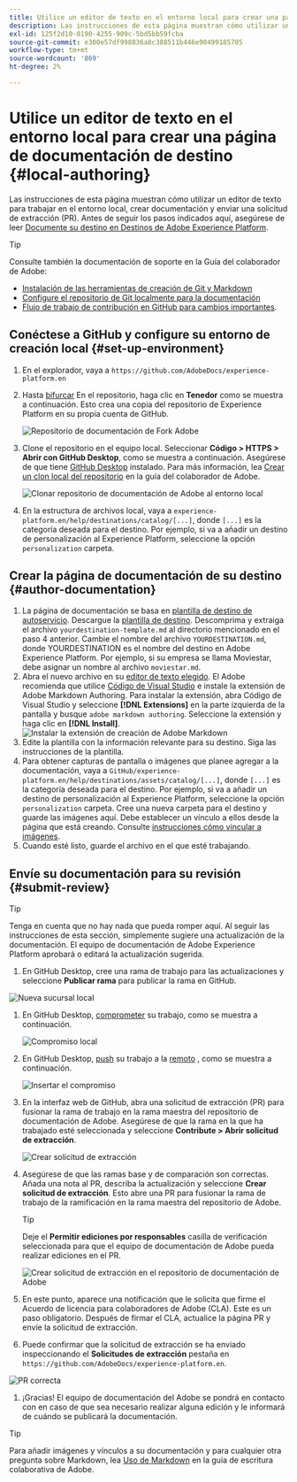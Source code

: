 ```yaml
---
title: Utilice un editor de texto en el entorno local para crear una página de documentación de destino
description: Las instrucciones de esta página muestran cómo utilizar un editor de texto para trabajar en su entorno local, crear una página de documentación para el destino del Experience Platform y enviarla para su revisión.
exl-id: 125f2d10-0190-4255-909c-5bd5bb59fcba
source-git-commit: e300e57df998836a8c388511b446e90499185705
workflow-type: tm+mt
source-wordcount: '869'
ht-degree: 2%

---
```


# Utilice un editor de texto en el entorno local para crear una página de documentación de destino {#local-authoring}

Las instrucciones de esta página muestran cómo utilizar un editor de texto para trabajar en el entorno local, crear documentación y enviar una solicitud de extracción (PR). Antes de seguir los pasos indicados aquí, asegúrese de leer [Documente su destino en Destinos de Adobe Experience Platform](./documentation-instructions.md).

>[!TIP]
>
>Consulte también la documentación de soporte en la Guía del colaborador de Adobe:
>* [Instalación de las herramientas de creación de Git y Markdown](https://experienceleague.adobe.com/docs/contributor/contributor-guide/setup/install-tools.html)
>* [Configure el repositorio de Git localmente para la documentación](https://experienceleague.adobe.com/docs/contributor/contributor-guide/setup/local-repo.html)
>* [Flujo de trabajo de contribución en GitHub para cambios importantes](https://experienceleague.adobe.com/docs/contributor/contributor-guide/setup/full-workflow.html).

## Conéctese a GitHub y configure su entorno de creación local {#set-up-environment}

1. En el explorador, vaya a `https://github.com/AdobeDocs/experience-platform.en`
2. Hasta [bifurcar](https://experienceleague.adobe.com/docs/contributor/contributor-guide/setup/local-repo.html#fork-the-repository) En el repositorio, haga clic en **Tenedor** como se muestra a continuación. Esto crea una copia del repositorio de Experience Platform en su propia cuenta de GitHub.

   ![Repositorio de documentación de Fork Adobe](../assets/docs-framework/ssd-fork-repository.gif)

3. Clone el repositorio en el equipo local. Seleccionar **Código > HTTPS > Abrir con GitHub Desktop**, como se muestra a continuación. Asegúrese de que tiene [GitHub Desktop](https://desktop.github.com/) instalado. Para más información, lea [Crear un clon local del repositorio](https://experienceleague.adobe.com/docs/contributor/contributor-guide/setup/local-repo.html#create-a-local-clone-of-the-repository) en la guía del colaborador de Adobe.

   ![Clonar repositorio de documentación de Adobe al entorno local](../assets/docs-framework/clone-local.png)

4. En la estructura de archivos local, vaya a `experience-platform.en/help/destinations/catalog/[...]`, donde `[...]` es la categoría deseada para el destino. Por ejemplo, si va a añadir un destino de personalización al Experience Platform, seleccione la opción `personalization` carpeta.

## Crear la página de documentación de su destino {#author-documentation}

1. La página de documentación se basa en [plantilla de destino de autoservicio](../docs-framework/self-service-template.md). Descargue la [plantilla de destino](../assets/docs-framework/yourdestination-template.zip). Descomprima y extraiga el archivo `yourdestination-template.md` al directorio mencionado en el paso 4 anterior.  Cambie el nombre del archivo `YOURDESTINATION.md`, donde YOURDESTINATION es el nombre del destino en Adobe Experience Platform. Por ejemplo, si su empresa se llama Moviestar, debe asignar un nombre al archivo `moviestar.md`.
2. Abra el nuevo archivo en su [editor de texto elegido](https://experienceleague.adobe.com/docs/contributor/contributor-guide/setup/install-tools.html#understand-markdown-editors). El Adobe recomienda que utilice [Código de Visual Studio](https://code.visualstudio.com/) e instale la extensión de Adobe Markdown Authoring. Para instalar la extensión, abra Código de Visual Studio y seleccione **[!DNL Extensions]** en la parte izquierda de la pantalla y busque `adobe markdown authoring`. Seleccione la extensión y haga clic en **[!DNL Install]**.
   ![Instalar la extensión de creación de Adobe Markdown](../assets/docs-framework/install-adobe-markdown-extension.gif)
3. Edite la plantilla con la información relevante para su destino. Siga las instrucciones de la plantilla.
4. Para obtener capturas de pantalla o imágenes que planee agregar a la documentación, vaya a `GitHub/experience-platform.en/help/destinations/assets/catalog/[...]`, donde `[...]` es la categoría deseada para el destino. Por ejemplo, si va a añadir un destino de personalización al Experience Platform, seleccione la opción `personalization` carpeta. Cree una nueva carpeta para el destino y guarde las imágenes aquí. Debe establecer un vínculo a ellos desde la página que está creando. Consulte [instrucciones cómo vincular a imágenes](https://experienceleague.adobe.com/docs/contributor/contributor-guide/writing-essentials/linking.html#link-to-images).
5. Cuando esté listo, guarde el archivo en el que esté trabajando.

## Envíe su documentación para su revisión {#submit-review}

>[!TIP]
>
>Tenga en cuenta que no hay nada que pueda romper aquí. Al seguir las instrucciones de esta sección, simplemente sugiere una actualización de la documentación. El equipo de documentación de Adobe Experience Platform aprobará o editará la actualización sugerida.

1. En GitHub Desktop, cree una rama de trabajo para las actualizaciones y seleccione **Publicar rama** para publicar la rama en GitHub.

![Nueva sucursal local](../assets/docs-framework/new-branch-local.gif)

1. En GitHub Desktop, [comprometer](https://docs.github.com/en/free-pro-team@latest/github/getting-started-with-github/github-glossary#commit) su trabajo, como se muestra a continuación.

   ![Compromiso local](../assets/docs-framework/commit-local.png)

1. En GitHub Desktop, [push](https://docs.github.com/en/free-pro-team@latest/github/getting-started-with-github/github-glossary#push) su trabajo a la [remoto](https://docs.github.com/en/free-pro-team@latest/github/getting-started-with-github/github-glossary#remote) , como se muestra a continuación.

   ![Insertar el compromiso](../assets/docs-framework/push-local-to-remote.png)

1. En la interfaz web de GitHub, abra una solicitud de extracción (PR) para fusionar la rama de trabajo en la rama maestra del repositorio de documentación de Adobe. Asegúrese de que la rama en la que ha trabajado esté seleccionada y seleccione **Contribute > Abrir solicitud de extracción**.

   ![Crear solicitud de extracción](../assets/docs-framework/ssd-create-pull-request-1.gif)

1. Asegúrese de que las ramas base y de comparación son correctas. Añada una nota al PR, describa la actualización y seleccione **Crear solicitud de extracción**. Esto abre una PR para fusionar la rama de trabajo de la ramificación en la rama maestra del repositorio de Adobe.
   >[!TIP]
   >
   >Deje el **Permitir ediciones por responsables** casilla de verificación seleccionada para que el equipo de documentación de Adobe pueda realizar ediciones en el PR.

   ![Crear solicitud de extracción en el repositorio de documentación de Adobe](../assets/docs-framework/ssd-create-pull-request-2.png)

1. En este punto, aparece una notificación que le solicita que firme el Acuerdo de licencia para colaboradores de Adobe (CLA). Este es un paso obligatorio. Después de firmar el CLA, actualice la página PR y envíe la solicitud de extracción.

1. Puede confirmar que la solicitud de extracción se ha enviado inspeccionando el **Solicitudes de extracción** pestaña en `https://github.com/AdobeDocs/experience-platform.en`.

![PR correcta](../assets/docs-framework/ssd-pr-successful.png)

1. ¡Gracias! El equipo de documentación del Adobe se pondrá en contacto con en caso de que sea necesario realizar alguna edición y le informará de cuándo se publicará la documentación.

>[!TIP]
>
>Para añadir imágenes y vínculos a su documentación y para cualquier otra pregunta sobre Markdown, lea [Uso de Markdown](https://experienceleague.adobe.com/docs/contributor/contributor-guide/writing-essentials/markdown.html) en la guía de escritura colaborativa de Adobe.
